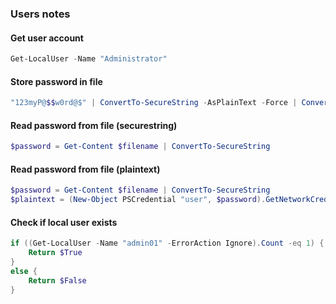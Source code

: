 ### Users notes

#### Get user account

```PowerShell
Get-LocalUser -Name "Administrator"
```

#### Store password in file

```PowerShell
"123myP@$$w0rd@$" | ConvertTo-SecureString -AsPlainText -Force | ConvertFrom-SecureString | Out-File $filename
```

#### Read password from file (securestring)

```PowerShell
$password = Get-Content $filename | ConvertTo-SecureString
```

#### Read password from file (plaintext)

```PowerShell
$password = Get-Content $filename | ConvertTo-SecureString
$plaintext = (New-Object PSCredential "user", $password).GetNetworkCredential().Password
```

#### Check if local user exists

```PowerShell
if ((Get-LocalUser -Name "admin01" -ErrorAction Ignore).Count -eq 1) {
    Return $True
}
else {
    Return $False
}
```
